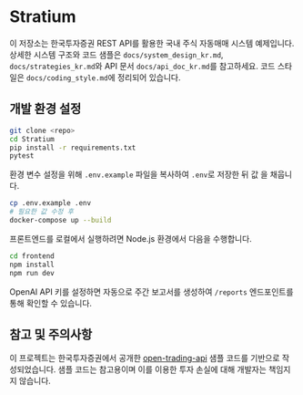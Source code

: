 # Stratium

이 저장소는 한국투자증권 REST API를 활용한 국내 주식 자동매매 시스템 예제입니다.
상세한 시스템 구조와 코드 샘플은 `docs/system_design_kr.md`, `docs/strategies_kr.md`와 API 문서 `docs/api_doc_kr.md`를 참고하세요. 코드 스타일은 `docs/coding_style.md`에 정리되어 있습니다.

## 개발 환경 설정

```bash
git clone <repo>
cd Stratium
pip install -r requirements.txt
pytest
```

환경 변수 설정을 위해 `.env.example` 파일을 복사하여 `.env`로 저장한 뒤 값 을 채웁니다.

```bash
cp .env.example .env
# 필요한 값 수정 후
docker-compose up --build
```

프론트엔드를 로컬에서 실행하려면 Node.js 환경에서 다음을 수행합니다.

```bash
cd frontend
npm install
npm run dev
```

OpenAI API 키를 설정하면 자동으로 주간 보고서를 생성하여 `/reports` 엔드포인트를 통해 확인할 수 있습니다.

## 참고 및 주의사항
이 프로젝트는 한국투자증권에서 공개한 [open-trading-api](https://github.com/koreainvestment/open-trading-api) 샘플 코드를 기반으로 작성되었습니다. 샘플 코드는 참고용이며 이를 이용한 투자 손실에 대해 개발자는 책임지지 않습니다.
